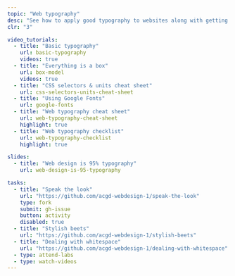 ```yaml
---
topic: "Web typography"
desc: "See how to apply good typography to websites along with getting more CSS experience."
clr: "3"

video_tutorials:
  - title: "Basic typography"
    url: basic-typography
    videos: true
  - title: "Everything is a box"
    url: box-model
    videos: true
  - title: "CSS selectors & units cheat sheet"
    url: css-selectors-units-cheat-sheet
  - title: "Using Google Fonts"
    url: google-fonts
  - title: "Web typography cheat sheet"
    url: web-typography-cheat-sheet
    highlight: true
  - title: "Web typography checklist"
    url: web-typography-checklist
    highlight: true

slides:
  - title: "Web design is 95% typography"
    url: web-design-is-95-typography

tasks:
  - title: "Speak the look"
    url: "https://github.com/acgd-webdesign-1/speak-the-look"
    type: fork
    submit: gh-issue
    button: activity
    disabled: true
  - title: "Stylish beets"
    url: "https://github.com/acgd-webdesign-1/stylish-beets"
  - title: "Dealing with whitespace"
    url: "https://github.com/acgd-webdesign-1/dealing-with-whitespace"
  - type: attend-labs
  - type: watch-videos
---
```

